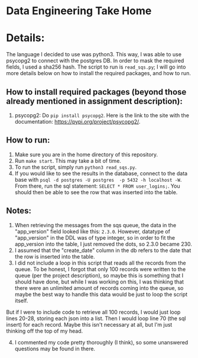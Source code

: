 # Data Engineering Take Home #
# Details: #
The language I decided to use was python3.  This way, I was able to use
psycopg2 to connect with the postgres DB.  In order to mask the required fields, I used a sha256 hash.  The script to run is ```read_sqs.py```; I will go into more details below on how to install the required packages, and how to run.

## How to install required packages (beyond those already mentioned in assignment description):
1. psycopg2: Do ```pip install psycopg2```.  Here is the link to the site with the documentation: https://pypi.org/project/psycopg2/.

## How to run:
1. Make sure you are in the home directory of this repository.
2. Run ```make start```.  This may take a bit of time.
3. To run the script, simply run ```python3 read_sqs.py```.
4. If you would like to see the results in the database, connect to the data base with ```psql -d postgres -U postgres  -p 5432 -h localhost -W```.  From there, run
the sql statement: ```SELECT * FROM user_logins;```.  You should then be able to see the row that was inserted into the table.


## Notes:
1. When retrieving the messages from the sqs queue, the data in the "app_version" field looked like this: ```2.3.0```.  However, datatype of "app_version" in the DDL was of type integer, so in order to fit the app_version into the table, I just removed the dots, so 2.3.0 became 230.  
2. I assumed that the "create_date" column in the db refers to the date that the row is inserted into the table. 
3. I did not include a loop in this script that reads all the records from the queue.  To be honest, I forgot that only 100 records were written to the queue (per the project description), so maybe this is something that I should have done, but while I was working on this, I was thinking that there were an unlimited amount of records coming into the queue, so maybe the best way to handle this data would be just to loop the script itself.  

But if I were to include code to retrieve all 100 records, I would just loop lines 20-28, storing each json into a list.  Then I would loop line 70 (the sql insert) for each record.  Maybe this isn't necessary at all, but I'm just thinking off the top of my head.

4.  I commented my code pretty thoroughly (I think), so some unanswered questions may be found in there.

